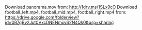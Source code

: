 Download panorama.mov from:
http://1drv.ms/1SLx9cO
Download football_left.mp4, football_mid.mp4, football_right.mp4 from:
https://drive.google.com/folderview?id=0B7gBv2Jut0VxcDNENmxvS2N4Qk0&usp=sharing